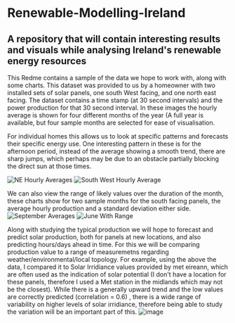 # Renewable-Modelling-Ireland
## A repository that will contain interesting results and visuals while analysing Ireland's renewable energy resources

This Redme contains a sample of the data we hope to work with, along with some charts. This dataset was provided to us by a homeowner with two installed sets of solar panels, one south West facing, and one north east facing. The dataset contains a time stamp (at 30 second intervals) and the power production for that 30 second interval.
In these images the hourly average is shown for four different months of the year (A full year is available, but four sample months are selected for ease of visualisation. 

For individual homes this allows us to look at specific patterns and forecasts their specific energy use. 
One interesting pattern in these is for the afternoon period, instead of the average showing a smooth trend, there are sharp jumps, which perhaps may be due to an obstacle partially blocking the direct sun at those times.

![NE Hourly Averages](https://user-images.githubusercontent.com/57291414/234742406-da7ca2fd-da44-4d3c-b089-902e4d84a4ae.png)
![South West Hourly Average](https://user-images.githubusercontent.com/57291414/234742421-a32d726d-b1cc-460e-aa7e-dfd6e91d1610.png)

We can also view the range of likely values over the duration of the month, these charts show for two sample months for the south facing panels, the average hourly production and a standard deviation either side.
![September Averages](https://user-images.githubusercontent.com/57291414/234743853-d07a6671-a105-43e1-b63e-a59e3de52d06.png)
![June With Range](https://user-images.githubusercontent.com/57291414/234742840-21bbdcdb-df5f-47b7-8bb4-1c84c2bda657.png)

Along with studying the typical production we will hope to forecast and predict solar production, both for panels at new locations, and also predicting hours/days ahead in time. For this we will be comparing production value to a range of measuremetns regarding weather/environmental/local topology. For example, using the above the data, I compared it to Solar Irridiance values provided by met eireann, which are often used as the indication of solar potential (I don't have a location for these panels, therefore I used a Met station in the midlands which may not be the closest). While there is a generally upward trend and the low values are correctly predicted (correlation = 0.6) , there is a wide range of variability on higher levels of solar irridiance, therefore being able to study the variation will be an important part of this.
![image](https://user-images.githubusercontent.com/57291414/234743758-0c9945ba-6e3d-4c59-b665-9234f28eb8f7.png)
